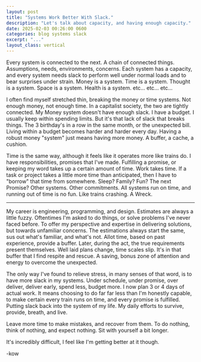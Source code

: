 ```yaml
---
layout: post
title: "Systems Work Better With Slack."
description: "Let's talk about capacity, and having enough capacity."
date: 2025-02-03 00:26:00 0600
categories: blog systems slack
excerpt: "..."
layout_class: vertical
---
```


Every system is connected to the next. A chain of connected things. Assumptions, needs, environments, concerns. Each system has a capacity, and every system needs slack to perform well under normal loads and to bear surprises under strain. Money is a system. Time is a system. Thought is a system. Space is a system. Health is a system. etc... etc... etc...

I often find myself stretched thin, breaking the money or time systems. Not enough money, not enough time. In a capitalist society, the two are tightly connected. My Money system doesn't have enough slack. I have a budget. I usually keep within spending limits. But it's that lack of slack that breaks things. The 3 birthday's in a row in the same month, or the unexpected bill. Living within a budget becomes harder and harder every day. Having a robust money "system" just means having more money. A buffer, a cache, a cushion.

Time is the same way, although it feels like it operates more like trains do. I have responsibilities, promises that I've made. Fulfilling a promise, or keeping my word takes up a certain amount of time. Work takes time. If a task or project takes a little more time than anticipated, then I have to "borrow" that time from somewhere. Sleep? Family? Fun? The next Promise? Other systems. Other commitments. All systems run on time, and running out of time is no fun. Like trains crashing. A Wreck.

---

My career is engineering, programming, and design. Estimates are always a little fuzzy. Oftentimes I'm asked to do things, or solve problems I've never faced before. To offer my perspective and expertise in delivering solutions, but towards unfamiliar concerns. The estimations always start the same, sus out what's familiar, and what's not. Allot time, based on past experience, provide a buffer. Later, during the act, the true requirements present themselves. Well laid plans change, time scales slip. It's in that buffer that I find respite and rescue. A saving, bonus zone of attention and energy to overcome the unexpected.

The only way I've found to relieve stress, in many senses of that word, is to have more slack in my systems. Under schedule, under promise, over deliver, deliver early, spend less, budget more. I now plan 3 or 4 days of actual work. It means choosing to do far far less than I'm honestly capable, to make certain every train runs on time, and every promise is fulfilled. Putting slack back into the system of my life. My daily efforts to survive, provide, breath, and live.

Leave more time to make mistakes, and recover from them. To do nothing, think of nothing, and expect nothing. Sit with yourself a bit longer.

It's incredibly difficult, I feel like I'm getting better at it though.

-kow
